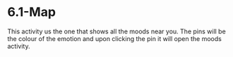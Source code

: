 # 6.1-Map

This activity us the one that shows all the moods near you.
The pins will be the colour of the emotion and upon clicking the pin
it will open the moods activity.
